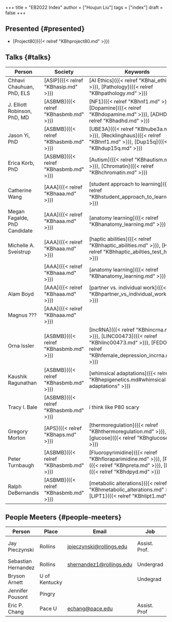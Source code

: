 +++
title = "EB2022 Index"
author = ["Houjun Liu"]
tags = ["index"]
draft = false
+++

## Presented {#presented}

-   [Project80]({{< relref "KBhproject80.md" >}})


## Talks {#talks}

| Person                       | Society                               | Keywords                                                                                                                                          | Email                                 |
|------------------------------|---------------------------------------|---------------------------------------------------------------------------------------------------------------------------------------------------|---------------------------------------|
| Chhavi Chauhuan, PhD, ELS    | [ASIP]({{< relref "KBhasip.md" >}})   | [AI Ethics]({{< relref "KBhai_ethics.md" >}}), [Pathology]({{< relref "KBhpathology.md" >}})                                                      | cchauhan@asip.org                     |
| J. Elliott Robinson, PhD, MD | [ASBMB]({{< relref "KBhasbmb.md" >}}) | [NF1]({{< relref "KBhnf1.md" >}}), [Dopamine]({{< relref "KBhdopamine.md" >}}), [ADHD]({{< relref "KBhadhd.md" >}})                               | elliott.robinson@cchmc.org            |
| Jason Yi, PhD                | [ASBMB]({{< relref "KBhasbmb.md" >}}) | [UBE3A]({{< relref "KBhube3a.md" >}}), [Recklinghaus]({{< relref "KBhnf1.md" >}}), [Dup15q]({{< relref "KBhdup15q.md" >}})                        | [domain](https://www.jasonyilab.org/) |
| Erica Korb, PhD              | [ASBMB]({{< relref "KBhasbmb.md" >}}) | [Autism]({{< relref "KBhautism.md" >}}), [Chromatin]({{< relref "KBhchromatin.md" >}})                                                            | ekorb@pennmedicine.upenn.edu          |
| Catherine Wang               | [AAA]({{< relref "KBhaaa.md" >}})     | [student approach to learning]({{< relref "KBhstudent_approach_to_learning.md" >}})                                                               | ???                                   |
| Megan Fagalde, PhD Candidate | [AAA]({{< relref "KBhaaa.md" >}})     | [anatomy learning]({{< relref "KBhanatomy_learning.md" >}})                                                                                       | mfagalde@iu.edu                       |
| Michelle A. Sveistrup        | [AAA]({{< relref "KBhaaa.md" >}})     | [haptic abilities]({{< relref "KBhhaptic_abilities.md" >}}), [HAT]({{< relref "KBhhaptic_abilties_test_hat.md" >}})                               | msveistr@uwo.ca                       |
|                              | [AAA]({{< relref "KBhaaa.md" >}})     | [anatomy learning]({{< relref "KBhanatomy_learning.md" >}})                                                                                       |                                       |
| Alam Boyd                    | [AAA]({{< relref "KBhaaa.md" >}})     | [partner vs. individual work]({{< relref "KBhpartner_vs_individual_work.md" >}})                                                                  |                                       |
| Magnus ???                   | [AAA]({{< relref "KBhaaa.md" >}})     |                                                                                                                                                   |                                       |
| Orna Issler                  | [ASBMB]({{< relref "KBhasbmb.md" >}}) | [IncRNA]({{< relref "KBhincrna.md" >}}), [LINC00473]({{< relref "KBhlinc00473.md" >}}), [FEDORA]({{< relref "KBhfemale_depression_incrna.md" >}}) | orna.issler@mssm.edu                  |
| Kaushik Ragunathan           | [ASBMB]({{< relref "KBhasbmb.md" >}}) | [whimsical adaptations]({{< relref "KBhepigenetics.md#whimsical-adaptations" >}})                                                                 | ragunath@med.umich.edu                |
| Tracy l. Bale                | [ASBMB]({{< relref "KBhasbmb.md" >}}) | i think like P80 scary                                                                                                                            | tbale@som.umaryland.edu               |
| Gregory Morton               | [APS]({{< relref "KBhaps.md" >}})     | [thermoregulation]({{< relref "KBhthermoregulation.md" >}}), [glucose]({{< relref "KBhglucose.md" >}})                                            | gjmorton@uw.edu                       |
| Peter Turnbaugh              | [ASBMB]({{< relref "KBhasbmb.md" >}}) | [Fluoropyrimidine]({{< relref "KBhfloraparimidine.md" >}}), [PreTA]({{< relref "KBhpreta.md" >}}), [DPYD]({{< relref "KBhdpyd.md" >}})            | peter.turnbaugh@ucsf.edu              |
| Ralph DeBernandis            | [ASBMB]({{< relref "KBhasbmb.md" >}}) | [metabolic alterations]({{< relref "KBhmetabolic_alterations.md" >}}), [LIPT1]({{< relref "KBhlipt1.md" >}})                                      |                                       |


## People Meeters {#people-meeters}

| Person              | Place         | Email                    | Job           | Followup          |
|---------------------|---------------|--------------------------|---------------|-------------------|
| Jay Pieczynski      | Rollins       | jpieczynski@rollings.edu | Assist. Prof. | P80, College Apps |
| Sebastian Hernandez | Rollins       | shernandez1@rollings.edu | Undergrad     | ""                |
| Bryson Arnett       | U of Kentucky |                          | Undegrad      |                   |
| Jennifer Pousont    | Pingry        |                          |               |                   |
| Eric P. Chang       | Pace U        | echang@pace.edu          | Assist. Prof  | P80               |